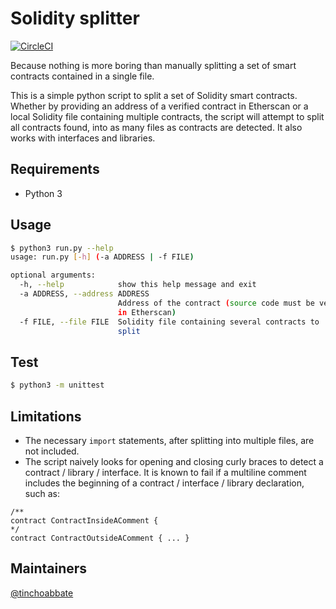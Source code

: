 # Solidity splitter
[![CircleCI](https://circleci.com/gh/tinchoabbate/solidity-splitter.svg?style=svg)](https://circleci.com/gh/tinchoabbate/solidity-splitter)

Because nothing is more boring than manually splitting a set of smart contracts contained in a single file.

This is a simple python script to split a set of Solidity smart contracts. Whether by providing an address of a verified contract in Etherscan or a local Solidity file containing multiple contracts, the script will attempt to split all contracts found, into as many files as contracts are detected. It also works with interfaces and libraries.

## Requirements
- Python 3

## Usage
~~~bash
$ python3 run.py --help
usage: run.py [-h] (-a ADDRESS | -f FILE)

optional arguments:
  -h, --help            show this help message and exit
  -a ADDRESS, --address ADDRESS
                        Address of the contract (source code must be verified
                        in Etherscan)
  -f FILE, --file FILE  Solidity file containing several contracts to
                        split
~~~

## Test
~~~bash
$ python3 -m unittest
~~~

## Limitations
- The necessary `import` statements, after splitting into multiple files, are not included.
- The script naively looks for opening and closing curly braces to detect a contract / library / interface. It is known to fail if a multiline comment includes the beginning of a contract / interface / library declaration, such as:

~~~solidity
/**
contract ContractInsideAComment {
*/
contract ContractOutsideAComment { ... }
~~~

## Maintainers
[@tinchoabbate](https://github.com/tinchoabbate)
